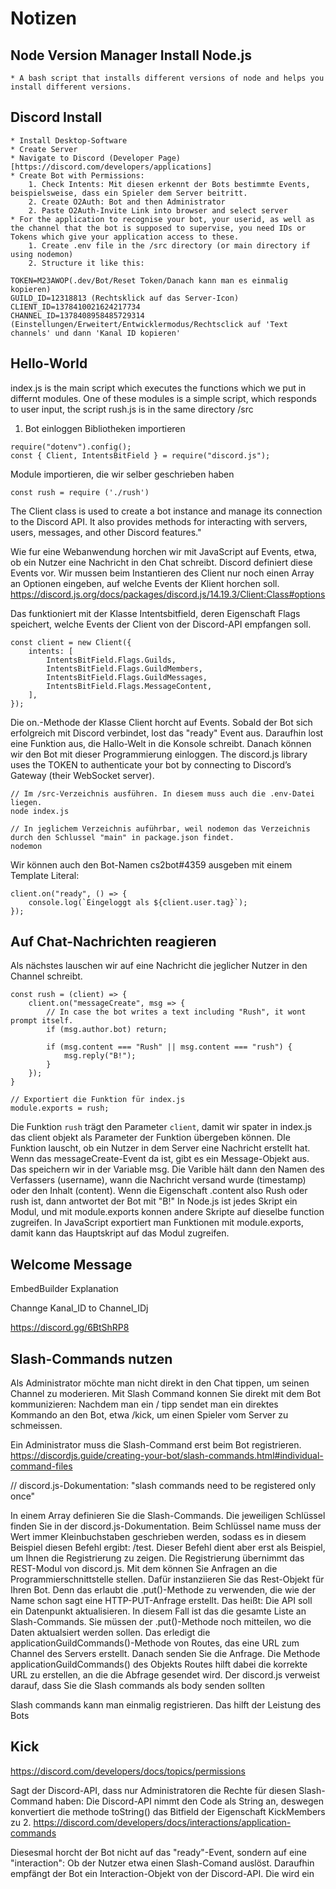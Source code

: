 # Notizen
## Node Version Manager Install Node.js
    * A bash script that installs different versions of node and helps you install different versions. 
## Discord Install 
    * Install Desktop-Software
    * Create Server
    * Navigate to Discord (Developer Page)[https://discord.com/developers/applications]
    * Create Bot with Permissions:
        1. Check Intents: Mit diesen erkennt der Bots bestimmte Events, beispielsweise, dass ein Spieler dem Server beitritt.
        2. Create O2Auth: Bot and then Administrator 
        2. Paste O2Auth-Invite Link into browser and select server
    * For the application to recognise your bot, your userid, as well as the channel that the bot is supposed to supervise, you need IDs or Tokens which give your application access to these.
        1. Create .env file in the /src directory (or main directory if using nodemon)
        2. Structure it like this:
```
TOKEN=M23AWOP(.dev/Bot/Reset Token/Danach kann man es einmalig kopieren)
GUILD_ID=12318813 (Rechtsklick auf das Server-Icon)
CLIENT_ID=1378410021624217734 
CHANNEL_ID=1378408958485729314 (Einstellungen/Erweitert/Entwicklermodus/Rechtsclick auf 'Text channels' und dann 'Kanal ID kopieren'
```

## Hello-World
index.js is the main script which executes the functions which we put in differnt modules.
One of these modules is a simple script, which responds to user input, the script rush.js is in the same directory /src
1. Bot einloggen
Bibliotheken importieren    
```
require("dotenv").config();
const { Client, IntentsBitField } = require("discord.js");
```
Module importieren, die wir selber geschrieben haben
```
const rush = require ('./rush')
```
The Client class is used to create a bot instance and manage its connection to the Discord API. It also provides methods for interacting with servers, users, messages, and other Discord features."

Wie fur eine Webanwendung horchen wir mit JavaScript auf Events, etwa, ob ein Nutzer eine Nachricht in den Chat schreibt. Discord definiert diese Events vor. Wir mussen beim Instantieren des Client nur noch einen Array an Optionen eingeben, auf welche Events der Klient horchen soll. 
https://discord.js.org/docs/packages/discord.js/14.19.3/Client:Class#options

Das funktioniert mit der Klasse Intentsbitfield, deren Eigenschaft Flags speichert, welche Events der Client von der Discord-API empfangen soll.
```
const client = new Client({
	intents: [
		IntentsBitField.Flags.Guilds,
		IntentsBitField.Flags.GuildMembers,
		IntentsBitField.Flags.GuildMessages,
		IntentsBitField.Flags.MessageContent,
	],
});
```

Die on.-Methode der Klasse Client horcht auf Events. Sobald der Bot sich erfolgreich mit Discord verbindet, lost das "ready" Event aus. Daraufhin lost eine Funktion aus, die Hallo-Welt in die Konsole schreibt.
Danach können wir den Bot mit dieser Programmierung einloggen. The discord.js library uses the TOKEN to authenticate your bot by connecting to Discord’s Gateway (their WebSocket server).

```
// Im /src-Verzeichnis ausführen. In diesem muss auch die .env-Datei liegen.
node index.js

// In jeglichem Verzeichnis auführbar, weil nodemon das Verzeichnis durch den Schlussel "main" in package.json findet.
nodemon
```
Wir können auch den Bot-Namen cs2bot#4359 ausgeben mit einem Template Literal:
```
client.on("ready", () => {
	console.log(`Eingeloggt als ${client.user.tag}`);
});
```
## Auf Chat-Nachrichten reagieren
Als nächstes lauschen wir auf eine Nachricht die jeglicher Nutzer in den Channel schreibt. 

```
const rush = (client) => {
	client.on("messageCreate", msg => {
		// In case the bot writes a text including "Rush", it wont prompt itself.
		if (msg.author.bot) return;
		
		if (msg.content === "Rush" || msg.content === "rush") {
			msg.reply("B!");
		}		
	});
}

// Exportiert die Funktion für index.js
module.exports = rush;
```
Die Funktion `rush` trägt den Parameter `client`, damit wir spater in index.js das client objekt als Parameter der Funktion übergeben können.
DIe Funktion lauscht, ob ein Nutzer in dem Server eine Nachricht erstellt hat. Wenn das messageCreate-Event da ist, gibt es ein Message-Objekt aus. Das speichern wir in der Variable msg. Die Varible hält dann den Namen des Verfassers (username), wann die Nachricht versand wurde (timestamp) oder den Inhalt (content).
Wenn die Eigenschaft .content also Rush oder rush ist, dann antwortet der Bot mit "B!"
In Node.js ist jedes Skript ein Modul, und mit module.exports konnen andere Skripte auf dieselbe function zugreifen. In JavaScript exportiert man Funktionen mit module.exports, damit kann das Hauptskript auf das Modul zugreifen.

## Welcome Message
EmbedBuilder Explanation

Channge Kanal_ID to Channel_IDj


https://discord.gg/6BtShRP8



## Slash-Commands nutzen
Als Administrator möchte man nicht direkt in den Chat tippen, um seinen Channel zu moderieren.
Mit Slash Command konnen Sie direkt mit dem Bot kommunizieren: Nachdem man ein / tipp sendet man ein direktes Kommando an den Bot, etwa /kick, um einen Spieler vom Server zu schmeissen.


Ein Administrator muss die Slash-Command erst beim Bot registrieren.
https://discordjs.guide/creating-your-bot/slash-commands.html#individual-command-files


// discord.js-Dokumentation: "slash commands need to be registered only once"


In einem Array definieren Sie die Slash-Commands. Die jeweiligen Schlüssel finden Sie in der discord.js-Dokumentation. Beim Schlüssel name muss der Wert immer Kleinbuchstaben geschrieben werden, sodass es in diesem Beispiel diesen Befehl ergibt: /test. Dieser Befehl dient aber erst als Beispiel, um Ihnen die Registrierung zu zeigen.
Die Registrierung übernimmt das REST-Modul von discord.js. Mit dem können Sie Anfragen an die Programmierschnittstelle stellen.
Dafür instanziieren Sie das Rest-Objekt für Ihren Bot. Denn das erlaubt die .put()-Methode zu verwenden, die wie der Name schon sagt eine HTTP-PUT-Anfrage erstellt. Das heißt: Die API soll ein Datenpunkt aktualisieren. In diesem Fall ist das die gesamte Liste an Slash-Commands.
Sie müssen der .put()-Methode noch mitteilen, wo die Daten aktualsiert werden sollen. Das erledigt die applicationGuildCommands()-Methode von Routes, das eine URL zum Channel des Servers erstellt. Danach senden Sie die Anfrage.
Die Methode applicationGuildCommands() des Objekts Routes hilft dabei die korrekte URL zu erstellen, an die die Abfrage gesendet wird. Der discord.js verweist darauf, dass Sie die Slash commands als body senden sollten

Slash commands kann man einmalig registrieren. Das hilft der Leistung des Bots


## Kick

https://discord.com/developers/docs/topics/permissions

Sagt der Discord-API, dass nur Administratoren die Rechte für diesen Slash-Command haben: Die Discord-API nimmt den Code als String an, deswegen konvertiert die methode toString() das Bitfield der Eigenschaft KickMembers zu 2.
https://discord.com/developers/docs/interactions/application-commands

Diesesmal horcht der Bot nicht auf das "ready"-Event, sondern auf eine "interaction": Ob der Nutzer etwa einen Slash-Comand auslöst.
Daraufhin empfängt der Bot ein Interaction-Objekt von der Discord-API.
Die wird ein 


